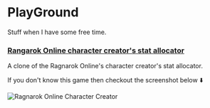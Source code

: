 # PlayGround

Stuff when I have some free time.

### [Rangarok Online character creator's stat allocator](/rolikestat)

A clone of the Ragnarok Online's character creator's stat allocator.

If you don't know this game then checkout the screenshot below :arrow_down:

![Ragnarok Online Character Creator](http://www.playragnarok.com/Images/gameguide/Howtoplay/basicsystem_07.png)